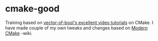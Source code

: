 [vector]:https://vector-of-bool.github.io/2018/08/12/cmake-good.html
[modern_cmake]:https://cliutils.gitlab.io/modern-cmake/

# cmake-good
Training based on [vector-of-bool's excellent video tutorials][vector] on CMake. I have made couple of my own tweaks and changes based on [Modern CMake][modern_cmake] -wiki.